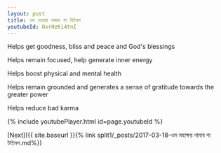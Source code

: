 ```yaml
---
layout: post
title: ওম দেহায়া নামায গা টাইমস
youtubeId: OvrHzKi4tnI
---
```

 
 
Helps get goodness, bliss and peace and God's blessings
 
Helps remain focused, help generate inner energy 
 
Helps boost physical and mental health 
 
Helps remain grounded and generates a sense of gratitude towards the greater power 
 
Helps reduce bad karma
 
 
 
 


{% include youtubePlayer.html id=page.youtubeId %}
 
[Next]({{ site.baseurl }}{% link  split1/_posts/2017-03-18-ওম মহাক্ষয় নামায গা টাইমস.md%})
 
